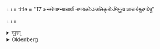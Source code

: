 +++
title = "17 अन्तरेणाग्न्याचार्यौ माणवकोऽञ्जलिकृतोऽभिमुख आचार्यमुदगग्रेषु"

+++

<details><summary>मूलम्</summary>

अन्तरेणाग्न्याचार्यौ माणवकोऽञ्जलिकृतोऽभिमुख आचार्यमुदगग्रेषु दर्भेषु १७
</details>

<details><summary>Oldenberg</summary>

17. Between the fire and the teacher the student (stands), raising his joined hands, turning his face towards the teacher, on northward-pointed Darbha grass.
</details>
